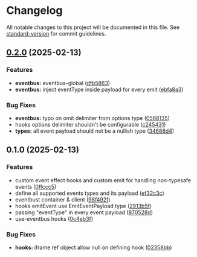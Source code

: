 # Changelog

All notable changes to this project will be documented in this file. See [standard-version](https://github.com/conventional-changelog/standard-version) for commit guidelines.

## [0.2.0](https://github.com/kaotypr/sicepat-eventbus/compare/v0.1.0...v0.2.0) (2025-02-13)


### Features

* **eventbus:** eventbus-global ([dfb5863](https://github.com/kaotypr/sicepat-eventbus/commit/dfb5863440e5a6a4656bdc47a7680c9a5e39a32a))
* **eventbus:** inject eventType inside payload for every emit ([ebfa8a3](https://github.com/kaotypr/sicepat-eventbus/commit/ebfa8a3049eadf288ed7a45ad77e8103840fc43a))


### Bug Fixes

* **eventbus:** typo on omit delimiter from options type ([0568135](https://github.com/kaotypr/sicepat-eventbus/commit/05681355a548cec39d6f0ec896af59908c4604cd))
* hooks options delimiter shouldn't be configurable ([c245431](https://github.com/kaotypr/sicepat-eventbus/commit/c2454315185f0f1405c162c09e71d7920b5bfd55))
* **types:** all event payload should not be a nullish type ([34688d4](https://github.com/kaotypr/sicepat-eventbus/commit/34688d40ecd337a149a26804b26ba33136cd723c))

## 0.1.0 (2025-02-13)


### Features

* custom event effect hooks and custom emit for handling non-typesafe events ([0ffccc5](https://github.com/kaotypr/sicepat-eventbus/commit/0ffccc5d9e96a9d614db438fcde3549b4f3e0c70))
* define all supported events types and its payload ([ef32c3c](https://github.com/kaotypr/sicepat-eventbus/commit/ef32c3cefad23738d1bb95bf5f857524bb5473ee))
* eventbust container & client ([98f492f](https://github.com/kaotypr/sicepat-eventbus/commit/98f492f821f40349dcd59d99a630ca77fda9f57e))
* hooks emitEvent use EmitEventPayload type ([2913b5f](https://github.com/kaotypr/sicepat-eventbus/commit/2913b5f8b07aff50045f353f62b46186268b19f8))
* passing "eventType" in every event payload ([870528d](https://github.com/kaotypr/sicepat-eventbus/commit/870528d17274a4a530a2cec7c38bffbe2b9e5c67))
* use-eventbus hooks ([0c4eb3f](https://github.com/kaotypr/sicepat-eventbus/commit/0c4eb3f5211eed63d8b91ad9819ec15b497a16db))


### Bug Fixes

* **hooks:** iframe ref object allow null on defining hook ([02358bb](https://github.com/kaotypr/sicepat-eventbus/commit/02358bbf62b03789a4890e81ba6a2f227f45ac85))
